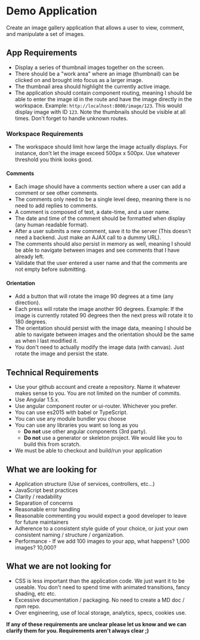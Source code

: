 Demo Application
================
 
Create an image gallery application that allows a user to view, comment, and manipulate a set of images.
 
App Requirements
----------------
- Display a series of thumbnail images together on the screen.
- There should be a "work area" where an image (thumbnail) can be clicked on and brought into focus as a larger image.
- The thumbnail area should highlight the currently active image.
- The application should contain component routing, meaning I should be able to enter the image id in the route
  and have the image directly in the workspace. Example: `http://localhost:8000/image/123`. This would display
  image with ID `123`. Note the thumbnails should be visible at all times. Don't forget to handle unknown routes.
 
### Workspace Requirements
 
- The workspace should limit how large the image actually displays. For instance, don't let the image exceed 500px x 500px.
  Use whatever threshold you think looks good.
 
#### Comments
 
- Each image should have a comments section where a user can add a comment or see other comments.
- The comments only need to be a single level deep, meaning there is no need to add replies to comments.
- A comment is composed of text, a date-time, and a user name.
- The date and time of the comment should be formatted when display (any human readable format).
- After a user submits a new comment, save it to the server (This doesn't need a backend. Just make an AJAX call to a dummy URL).
- The comments should also persist in memory as well, meaning I should be able to navigate between images and see
  comments that I have already left.
- Validate that the user entered a user name and that the comments are not empty before submitting.
 
#### Orientation
 
- Add a button that will rotate the image 90 degrees at a time (any direction).
- Each press will rotate the image another 90 degrees. Example: If the image is currently rotated 90 degrees
  then the next press will rotate it to 180 degrees.
- The orientation should persist with the image data, meaning I should be able to navigate between images
  and the orientation should be the same as when I last modified it.
- You don't need to actually modify the image data (with canvas). Just rotate the image and persist the state.
 
Technical Requirements
----------------------
- Use your github account and create a repository. Name it whatever makes sense to you.
  You are not limited on the number of commits.
- Use Angular 1.5.x.
- Use angular component router or ui-router. Whichever you prefer.
- You can use es2015 with babel or TypeScript.
- You can use any module bundler you choose
- You can use any libraries you want so long as you
  - **Do not** use other angular components (3rd party).
  - **Do not** use a generator or skeleton project. We would like you to build this from scratch.
- We must be able to checkout and build/run your application
 
What we are looking for
-----------------------
 
- Application structure (Use of services, controllers, etc...)
- JavaScript best practices
- Clarity / readability
- Separation of concerns
- Reasonable error handling
- Reasonable commenting you would expect a good developer to leave for future maintainers
- Adherence to a consistent style guide of your choice, or just your own consistent naming / structure / organization.
- Performance - If we add 100 images to your app, what happens? 1,000 images? 10,000?
 
What we are not looking for
---------------------------
 
- CSS is less important than the application code. We just want it to be
  useable. You don't need to spend time with animated transitions, fancy
  shading, etc etc.
- Excessive documentation / packaging. No need to create a MD doc / npm repo.
- Over engineering, use of local storage, analytics, specs, cookies use.
 
**If any of these requirements are unclear please let us know and we can clarify them for you. Requirements aren't always clear ;)**
